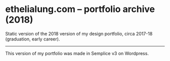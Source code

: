 # ethelialung.com – portfolio archive (2018)
Static version of the 2018 version of my design portfolio, circa 2017-18 (graduation, early career).

---

This version of my portfolio was made in Semplice v3 on Wordpress.

